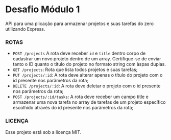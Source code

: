 <h1> Desafio Módulo 1</h1>

<p>API para uma plicação para armazenar projetos e suas tarefas do zero utilizando Express.</p>

<h3>ROTAS</h3>
<ul>
  <li>
    <code>POST /projects</code> A rota deve receber <code>id</code> e <code>title</code> dentro corpo de cadastrar um novo projeto dentro de um array. Certifique-se de enviar tanto o ID quanto o título do projeto no formato string com àspas duplas.
  </li>
  <li>
    <code>GET /projects</code>: Rota que lista todos projetos e suas tarefas;
  </li>
  <li>
    <code>PUT /projects/:id</code>: A rota deve alterar apenas o título do projeto com o id presente nos parâmetros da rota;
  </li>
  <li>
    <code>DELETE /projects/:id</code>: A rota deve deletar o projeto com o id presente nos parâmetros da rota;
  </li>
  <li>
    <code>POST /projects/:id/tasks</code>: A rota deve receber um campo title e armazenar uma nova tarefa no array de tarefas de um projeto específico escolhido através do id presente nos parâmetros da rota;
  </li>
</ul>

<h3>LICENÇA</h3>
<p>Esse projeto está sob a licença MIT.</p>
